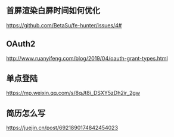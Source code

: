 ## 首屏渲染白屏时间如何优化

https://github.com/BetaSu/fe-hunter/issues/4#

## OAuth2

http://www.ruanyifeng.com/blog/2019/04/oauth-grant-types.html

## 单点登陆

https://mp.weixin.qq.com/s/8qJt8i_DSXY5zDh2ir_2gw


## 简历怎么写

https://juejin.cn/post/6921890174842454023
